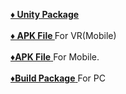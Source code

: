 <a href="https://github.com/kartikk10/Virtual-Reality/blob/kartikk10-patch-1/Ready%20Build/Ball_VR_v1.apk"> <b>♦ Unity Package </b> </a> <br>
<br>
<a href="https://github.com/kartikk10/Virtual-Reality/blob/master/Ready%20Build/Ball_VR_v1.apk"> <b>♦ APK File </b> </a> For VR(Mobile)
<br>
<br>
<a href="https://github.com/kartikk10/Virtual-Reality/blob/v2/Ready%20Build/Ball_v1.apk"><b>♦APK File</b> </a> For Mobile.
<br>
<br>
<a href="https://github.com/kartikk10/Virtual-Reality/tree/master/Ready%20Build/PC"> <b>♦Build Package</b> </a> For PC
